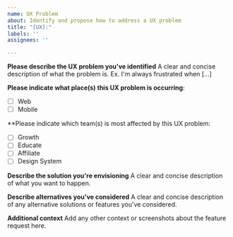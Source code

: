 ```yaml
---
name: UX Problem
about: Identify and propose how to address a UX problem
title: "[UX]:"
labels: ''
assignees: ''

---
```


**Please describe the UX problem you've identified**
A clear and concise description of what the problem is. Ex. I'm always frustrated when [...]

**Please indicate what place(s) this UX problem is occurring**:
- [ ] Web
- [ ] Mobile

**Please indicate which team(s) is most affected by this UX problem:
- [ ] Growth
- [ ] Educate
- [ ] Affiliate
- [ ] Design System

**Describe the solution you're envisioning**
A clear and concise description of what you want to happen.

**Describe alternatives you've considered**
A clear and concise description of any alternative solutions or features you've considered.

**Additional context**
Add any other context or screenshots about the feature request here.
